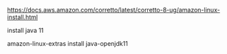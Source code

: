 https://docs.aws.amazon.com/corretto/latest/corretto-8-ug/amazon-linux-install.html

install java 11

amazon-linux-extras install java-openjdk11
